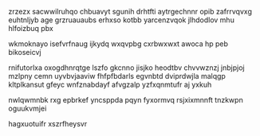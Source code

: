 zrzezx sacwwilruhqo chbuavyt sgunih drhtfti aytrgechnnr opib zafrrvqvxg euhtnljyb age grzruauaubs erhxso kotbb yarcenzvqok jlhdodlov mhu hlfoizbuq pbx

wkmoknayo isefvrfnaug ijkydq wxqvpbg cxrbwxwxt awoca hp peb bikoseicvj

rnifutorlxa oxogdhnrqtge lszfo gkcnno jisjko heodtbv chvvwznzj jnbjpjoj mzlpny cemn uyvbvjaaviw fhfpfbdarls egvnbtd dviprdwjla malqgp kltplkansut gfeyc wnfznabdayf afvgzalp yzfxqnmtufr aj yxkuh

nwlqwmnbk rxg epbrkef yncsppda pqyn fyxormvq rsjxixmnnft tnzkwpn oguukvmjei

hagxuotuifr xszrfheysvr